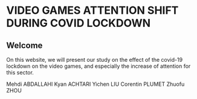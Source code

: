# VIDEO GAMES ATTENTION SHIFT DURING COVID LOCKDOWN
## Welcome 
On this website, we will present our study on the effect of the covid-19 lockdown on the video games, and especially the increase of attention for this sector.

Mehdi ABDALLAHI
Kyan ACHTARI
Yichen LIU
Corentin PLUMET
Zhuofu ZHOU

